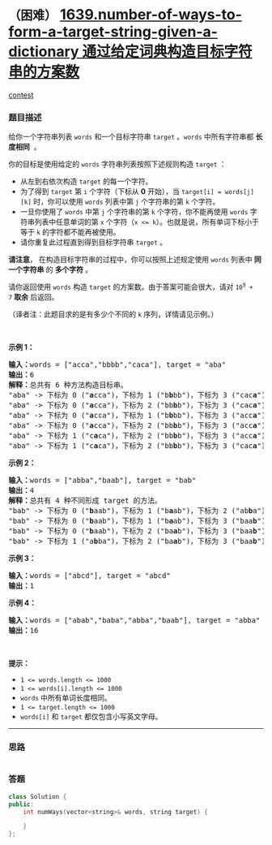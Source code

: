# `（困难）` [1639.number-of-ways-to-form-a-target-string-given-a-dictionary 通过给定词典构造目标字符串的方案数](https://leetcode-cn.com/problems/number-of-ways-to-form-a-target-string-given-a-dictionary/)

[contest](https://leetcode-cn.com/contest/biweekly-contest-38/problems/number-of-ways-to-form-a-target-string-given-a-dictionary/)

### 题目描述
<p>给你一个字符串列表 <code>words</code>&nbsp;和一个目标字符串&nbsp;<code>target</code> 。<code>words</code> 中所有字符串都&nbsp;<strong>长度相同</strong>&nbsp;&nbsp;。</p>

<p>你的目标是使用给定的 <code>words</code>&nbsp;字符串列表按照下述规则构造&nbsp;<code>target</code>&nbsp;：</p>

<ul>
	<li>从左到右依次构造&nbsp;<code>target</code>&nbsp;的每一个字符。</li>
	<li>为了得到&nbsp;<code>target</code> 第&nbsp;<code>i</code>&nbsp;个字符（下标从 <strong>0</strong>&nbsp;开始），当&nbsp;<code>target[i] = words[j][k]</code>&nbsp;时，你可以使用&nbsp;<code>words</code>&nbsp;列表中第 <code>j</code>&nbsp;个字符串的第 <code>k</code>&nbsp;个字符。</li>
	<li>一旦你使用了 <code>words</code>&nbsp;中第 <code>j</code>&nbsp;个字符串的第 <code>k</code>&nbsp;个字符，你不能再使用 <code>words</code>&nbsp;字符串列表中任意单词的第 <code>x</code>&nbsp;个字符（<code>x &lt;= k</code>）。也就是说，所有单词下标小于等于 <code>k</code>&nbsp;的字符都不能再被使用。</li>
	<li>请你重复此过程直到得到目标字符串&nbsp;<code>target</code>&nbsp;。</li>
</ul>

<p><strong>请注意</strong>， 在构造目标字符串的过程中，你可以按照上述规定使用 <code>words</code>&nbsp;列表中 <strong>同一个字符串</strong>&nbsp;的 <strong>多个字符</strong>&nbsp;。</p>

<p>请你返回使用 <code>words</code>&nbsp;构造 <code>target</code>&nbsp;的方案数。由于答案可能会很大，请对 <code>10<sup>9</sup> + 7</code>&nbsp;<strong>取余</strong>&nbsp;后返回。</p>

<p>（译者注：此题目求的是有多少个不同的 <code>k</code>&nbsp;序列，详情请见示例。）</p>

<p>&nbsp;</p>

<p><strong>示例 1：</strong></p>

<pre><b>输入：</b>words = ["acca","bbbb","caca"], target = "aba"
<b>输出：</b>6
<b>解释：</b>总共有 6 种方法构造目标串。
"aba" -&gt; 下标为 0 ("<strong>a</strong>cca")，下标为 1 ("b<strong>b</strong>bb")，下标为 3 ("cac<strong>a</strong>")
"aba" -&gt; 下标为 0 ("<strong>a</strong>cca")，下标为 2 ("bb<strong>b</strong>b")，下标为 3 ("cac<strong>a</strong>")
"aba" -&gt; 下标为 0 ("<strong>a</strong>cca")，下标为 1 ("b<strong>b</strong>bb")，下标为 3 ("acc<strong>a</strong>")
"aba" -&gt; 下标为 0 ("<strong>a</strong>cca")，下标为 2 ("bb<strong>b</strong>b")，下标为 3 ("acc<strong>a</strong>")
"aba" -&gt; 下标为 1 ("c<strong>a</strong>ca")，下标为 2 ("bb<strong>b</strong>b")，下标为 3 ("acc<strong>a</strong>")
"aba" -&gt; 下标为 1 ("c<strong>a</strong>ca")，下标为 2 ("bb<strong>b</strong>b")，下标为 3 ("cac<strong>a</strong>")
</pre>

<p><strong>示例 2：</strong></p>

<pre><b>输入：</b>words = ["abba","baab"], target = "bab"
<b>输出：</b>4
<b>解释：</b>总共有 4 种不同形成 target 的方法。
"bab" -&gt; 下标为 0 ("<strong>b</strong>aab")，下标为 1 ("b<strong>a</strong>ab")，下标为 2 ("ab<strong>b</strong>a")
"bab" -&gt; 下标为 0 ("<strong>b</strong>aab")，下标为 1 ("b<strong>a</strong>ab")，下标为 3 ("baa<strong>b</strong>")
"bab" -&gt; 下标为 0 ("<strong>b</strong>aab")，下标为 2 ("ba<strong>a</strong>b")，下标为 3 ("baa<strong>b</strong>")
"bab" -&gt; 下标为 1 ("a<strong>b</strong>ba")，下标为 2 ("ba<strong>a</strong>b")，下标为 3 ("baa<strong>b</strong>")
</pre>

<p><strong>示例 3：</strong></p>

<pre><b>输入：</b>words = ["abcd"], target = "abcd"
<b>输出：</b>1
</pre>

<p><strong>示例 4：</strong></p>

<pre><b>输入：</b>words = ["abab","baba","abba","baab"], target = "abba"
<b>输出：</b>16
</pre>

<p>&nbsp;</p>

<p><strong>提示：</strong></p>

<ul>
	<li><code>1 &lt;= words.length &lt;= 1000</code></li>
	<li><code>1 &lt;= words[i].length &lt;= 1000</code></li>
	<li><code>words</code>&nbsp;中所有单词长度相同。</li>
	<li><code>1 &lt;= target.length &lt;= 1000</code></li>
	<li><code>words[i]</code>&nbsp;和&nbsp;<code>target</code>&nbsp;都仅包含小写英文字母。</li>
</ul>


---
### 思路
```
```



### 答题
``` C++
class Solution {
public:
    int numWays(vector<string>& words, string target) {

    }
};
```




